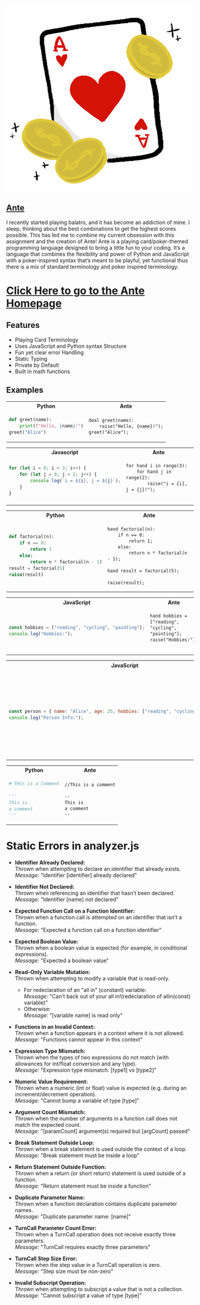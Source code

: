 <img src=./docs/Ante_logo.jpeg width="500" height="500">

## [Ante](https://github.com/EmMDC/Ante-lang)

I recently started playing balatro, and it has become an addiction of mine. I sleep, thinking about the best combinations to get the highest scores possible. This has led me to combine my current obsession with this assignment and the creation of Ante! Ante is a playing card/poker-themed programming language designed to bring a little fun to your coding. It’s a language that combines the flexibility and power of Python and JavaScript with a poker-inspired syntax that’s meant to be playful, yet functional thus there is a mix of standard
terminology and poker inspired terminology.

# [Click Here to go to the Ante Homepage](https://emmdc.github.io/)

## Features

- Playing Card Terminology
- Uses JavaScript and Python syntax Structure
- Fun yet clear error Handling
- Static Typing
- Private by Default
- Built in math functions

## Examples

<table>
<tr> <th>Python</th><th>Ante</th><tr>
</tr>
<td>

```Python
def greet(name):
    print(f"Hello, {name}!")
greet("Alice")

```

</td>

<td>

```
deal greet(name):
    raise("Hello, {name}!");
greet("Alice");

```

</td>
</table>

<table>
<tr> <th>Javascript</th><th>Ante</th><tr>
</tr>
<td>

```JavaScript
for (let i = 0; i < 3; i++) {
    for (let j = 0; j < 2; j++) {
        console.log(`i = ${i}, j = ${j}`);
    }
}


```

</td>

<td>

```
for hand i in range(3):
    for hand j in range(2):
        raise("i = {i}, j = {j}!");


```

</td>
</table>

<table>
<tr> <th>Python</th><th>Ante</th><tr>
</tr>
<td>

```Python
def factorial(n):
    if n == 0:
        return 1
    else:
        return n * factorial(n - 1)
result = factorial(5)
raise(result)


```

</td>

<td>

```
hand factorial(n):
    if n == 0:
        return 1;
    else:
        return n * factorial(n - 1);

hand result = factorial(5);

raise(result);
```

</td>
</table>

<table>
<tr> <th>JavaScript</th><th>Ante</th><tr>
</tr>
<td>

```JavaScript
const hobbies = ["reading", "cycling", "painting"];
console.log("Hobbies:");


```

</td>

<td>

```
hand hobbies = ["reading", "cycling", "painting"];
raise("Hobbies:");


```

</td>
</table>

<table>
<tr> <th>JavaScript</th><th>Ante</th><tr>
</tr>
<td>

```JavaScript
const person = { name: "Alice", age: 25, hobbies: ["reading", "cycling", "painting"] };
console.log("Person Info:");

```

</td>

<td>

```
hand person = {
    name: "Alice",
    age: 25,
    hobbies: ["reading", "cycling", "painting"]
};
raise("Person Info:");


```

</td>
</table>

<table>
<tr> <th>Python</th><th>Ante</th><tr>
</tr>
<td>

```Python
# THis is a Comment

'''
This is
a comment
'''

```

</td>

<td>

```
//This is a comment

--
This is
a comment
--
```

</td>
</table>

# Static Errors in analyzer.js

- **Identifier Already Declared:**  
  Thrown when attempting to declare an identifier that already exists.  
  _Message:_ "Identifier [identifier] already declared"

- **Identifier Not Declared:**  
  Thrown when referencing an identifier that hasn’t been declared.  
  _Message:_ "Identifier [name] not declared"

- **Expected Function Call on a Function Identifier:**  
  Thrown when a function call is attempted on an identifier that isn’t a function.  
  _Message:_ "Expected a function call on a function identifier"

- **Expected Boolean Value:**  
  Thrown when a boolean value is expected (for example, in conditional expressions).  
  _Message:_ "Expected a boolean value"

- **Read-Only Variable Mutation:**  
  Thrown when attempting to modify a variable that is read-only.

  - For redeclaration of an "all in" (constant) variable:  
    _Message:_ "Can't back out of your all in!(redeclaration of allin(const) variable)"
  - Otherwise:  
    _Message:_ "[variable name] is read only"

- **Functions in an Invalid Context:**  
  Thrown when a function appears in a context where it is not allowed.  
  _Message:_ "Functions cannot appear in this context"

- **Expression Type Mismatch:**  
  Thrown when the types of two expressions do not match (with allowances for int/float conversion and any type).  
  _Message:_ "Expression type mismatch: [type1] vs [type2]"

- **Numeric Value Requirement:**  
  Thrown when a numeric (int or float) value is expected (e.g. during an increment/decrement operation).  
  _Message:_ "Cannot bump a variable of type [type]"

- **Argument Count Mismatch:**  
  Thrown when the number of arguments in a function call does not match the expected count.  
  _Message:_ "[paramCount] argument(s) required but [argCount] passed"

- **Break Statement Outside Loop:**  
  Thrown when a break statement is used outside the context of a loop.  
  _Message:_ "Break statement must be inside a loop"

- **Return Statement Outside Function:**  
  Thrown when a return (or short return) statement is used outside of a function.  
  _Message:_ "Return statement must be inside a function"

- **Duplicate Parameter Name:**  
  Thrown when a function declaration contains duplicate parameter names.  
  _Message:_ "Duplicate parameter name: [name]"

- **TurnCall Parameter Count Error:**  
  Thrown when a TurnCall operation does not receive exactly three parameters.  
  _Message:_ "TurnCall requires exactly three parameters"

- **TurnCall Step Size Error:**  
  Thrown when the step value in a TurnCall operation is zero.  
  _Message:_ "Step size must be non-zero"

- **Invalid Subscript Operation:**  
  Thrown when attempting to subscript a value that is not a collection.  
  _Message:_ "Cannot subscript a value of type [type]"
